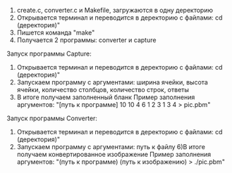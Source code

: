 1) create.c, converter.c и Makefile, загружаются в одну деректорию 
2) Открывается терминал и переводится в деректорию с файлами: cd (деректория)" 
3) Пишется команда "make" 
4) Получается 2 программы: converter и capture

Запуск программы Capture:

1) Открывается терминал и переводится в деректорию с файлами: cd (деректория)" 
2) Запускаем программу с аргументами: ширина ячейки, высота ячейки, количество столбцов, количество строк, ответы 
5) В итоге получаем заполненный бланк
Пример заполнения аргументов: "[путь к программе] 10 10 4 6 1 2 3 1 3 4 > pic.pbm" 

Запуск программы Converter:

1) Открывается терминал и переводится в деректорию с файлами: cd (деректория)"
2) Запускаем программу с аргументами: путь к файлу 
6)В итоге получаем конвертированное изображение
Пример заполнения аргументов: "(путь к программе) (путь к изображению) > ./pic.pbm"
